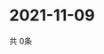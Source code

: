 # 2021-11-09
  共 0条

  <!-- BEGIN -->
  <!-- 最后更新时间Tue Nov 09 2021 09:03:25 GMT+0000 (Coordinated Universal Time) -->
  
  <!-- END -->
  
  